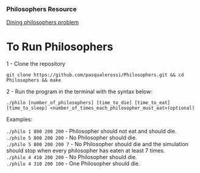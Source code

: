### Philosophers Resource ###

[Dining philosophers problem](https://en.wikipedia.org/wiki/Dining_philosophers_problem) 

# To Run Philosophers

1 - Clone the repository

`git clone https://github.com/pasqualerossi/Philosophers.git && cd Philosophers && make` <br>

2 - Run the program in the terminal with the syntax below:

`./philo [number_of_philosophers] [time_to_die] [time_to_eat] [time_to_sleep] <number_of_times_each_philosopher_must_eat>(optional)`

Examples:

`./philo 1 800 200 200` - Philosopher should not eat and should die. <br>
`./philo 5 800 200 200` - No Philosopher should die. <br>
`./philo 5 800 200 200 7` - No Philosopher should die and the simulation should stop when every philosopher has eaten at least 7 times. <br>
`./philo 4 410 200 200` - No Philosopher should die. <br>
`./philo 4 310 200 100` - One Philosopher should die. 

